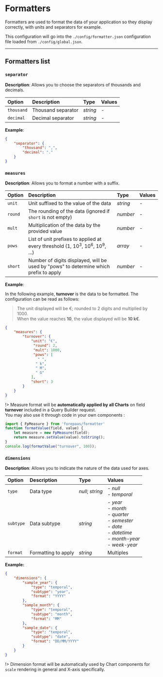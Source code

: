 # Formatters

Formatters are used to format the data of your application so they display correctly, with units and separators for example.

This configuration will go into the `./config/formatter.json` configuration file loaded from `./config/global.json`.

---
## Formatters list

### `separator`

**Description**: Allows you to choose the separators of thousands and decimals.

| Option     | Description              | Type     | Values |
| :--------- | :----------------------- | :------- | :----- |
| `thousand` | Thousand separator  | _string_ | _-_    |
| `decimal`  | Decimal separator | _string_ | _-_    |

 **Example**:

```json
{
    "separator": {
        "thousand": ",",
        "decimal": "."
    }
}
```


### `measures`

**Description**: Allows you to format a number with a suffix.

| Option     | Description              | Type      | Values |
| :--------- | :----------------------- | :-------- | :----- |
| `unit ` | Unit suffixed to the value of the data | _string_ | - |
| `round` | The rounding of the data (ignored if `short` is not empty) | _number_ | - |
| `mult` | Multiplication of the data by the provided value | _number_ | - |
| `pows` | List of unit prefixes to applied at every threshold (1, 10<sup>3</sup>, 10<sup>6</sup>, 10<sup>9</sup>, ...) | _array_ | - |
| `short` | Number of digits displayed, will be used by "pows" to determine which prefix to apply | _number_ | - |

 **Example**:

In the following example, **turnover** is the data to be formatted. The configuration can be read as follows:

>The unit displayed will be €; rounded to 2 digits and multiplied by 1000.  
When the value reaches **10**, the value displayed will be **10 k€**.

```json
{
    "measures": {
        "turnover": {
            "unit": "€",
             "round": 2,
             "mult": 1000,
             "pows": [
               " ",
              " k",
              " M",
              " G"
            ],
            "short": 3
        }
    }
}
```

!> Measure format will be **automatically applied by all Charts** on field **turnover** included in a Query Builder request.  
You may also use it through code in your own components :


```jsx
import { FpMeasure } from 'forepaas/formatter'
function formatValue(field, value) {
    let measure = new FpMeasure(field);
    return measure.setValue(value).toString();
}
console.log(formatValue("turnover", 100));

```

### `dimensions`

**Description**: Allows you to indicate the nature of the data used for axes.

| Option     | Description              | Type      | Values |
| :--------- | :----------------------- | :-------- | :----- |
| `type `    | Data type | _null_; _string_ | - _null_<br />- _temporal_ |
| `subtype`  | Data subtype | _string_ | - _year_<br />- _month_<br />- _quarter_<br />- _semester_<br />- _date_<br />- _datetime_<br />- _month-year_<br />- _week-year_ |
| `format`   | Formatting to apply | _string_ | Multiples |

**Example:**

```json
{
    "dimensions": {
        "sample_year": {
            "type": "temporal",
            "subtype": "year",
            "format": "YYYY"
        },
        "sample_month": {
            "type": "temporal",
            "subtype": "month",
            "format": "MM"
        },
        "sample_date": {
            "type": "temporal",
            "subtype": "date",
            "format": "DD/MM/YYYY"
        }
    }
}
```

!> Dimension format will be automatically used by Chart components for `scale` rendering in general and X-axis specifically.